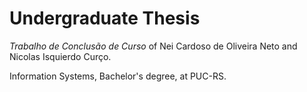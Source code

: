 # Undergraduate Thesis

*Trabalho de Conclusão de Curso* of Nei Cardoso de Oliveira Neto and Nicolas Isquierdo Curço.

Information Systems, Bachelor's degree, at PUC-RS.
